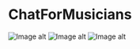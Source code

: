 # ChatForMusicians
![Image alt](https://github.com/anton2030t/ChatForMusicians/raw/master/1.gif)
![Image alt](https://github.com/anton2030t/ChatForMusicians/raw/master/2.gif)
![Image alt](https://github.com/anton2030t/ChatForMusicians/raw/master/3.gif)

